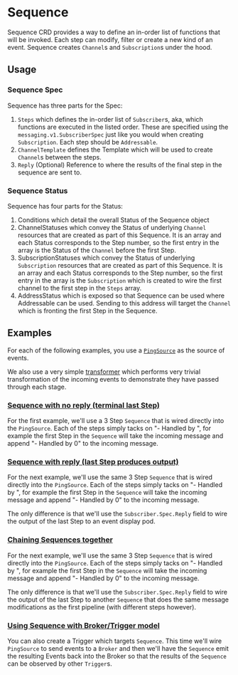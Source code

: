 # Sequence

Sequence CRD provides a way to define an in-order list of functions that will be
invoked. Each step can modify, filter or create a new kind of an event. Sequence
creates `Channel`s and `Subscription`s under the hood.

## Usage

### Sequence Spec

Sequence has three parts for the Spec:

1. `Steps` which defines the in-order list of `Subscriber`s, aka, which
   functions are executed in the listed order. These are specified using the
   `messaging.v1.SubscriberSpec` just like you would when creating
   `Subscription`. Each step should be `Addressable`.
1. `ChannelTemplate` defines the Template which will be used to create
   `Channel`s between the steps.
1. `Reply` (Optional) Reference to where the results of the final step in the
   sequence are sent to.

### Sequence Status

Sequence has four parts for the Status:

1. Conditions which detail the overall Status of the Sequence object
1. ChannelStatuses which convey the Status of underlying `Channel` resources
   that are created as part of this Sequence. It is an array and each Status
   corresponds to the Step number, so the first entry in the array is the Status
   of the `Channel` before the first Step.
1. SubscriptionStatuses which convey the Status of underlying `Subscription`
   resources that are created as part of this Sequence. It is an array and each
   Status corresponds to the Step number, so the first entry in the array is the
   `Subscription` which is created to wire the first channel to the first step
   in the `Steps` array.
1. AddressStatus which is exposed so that Sequence can be used where Addressable
   can be used. Sending to this address will target the `Channel` which is
   fronting the first Step in the Sequence.

## Examples

For each of the following examples, you use a [`PingSource`](../../sources/ping-source/) as the source of events.

We also use a very simple [transformer](https://github.com/knative/eventing/blob/main/cmd/appender/main.go) which performs very trivial transformation of the incoming events to demonstrate they have passed through each stage.

### [Sequence with no reply (terminal last Step)](../sequence/sequence-terminal/)

For the first example, we'll use a 3 Step `Sequence` that is wired directly into
the `PingSource`. Each of the steps simply tacks on "- Handled by
<STEP NUMBER>", for example the first Step in the `Sequence` will take the
incoming message and append "- Handled by 0" to the incoming message.

### [Sequence with reply (last Step produces output)](../sequence/sequence-reply-to-event-display/)

For the next example, we'll use the same 3 Step `Sequence` that is wired
directly into the `PingSource`. Each of the steps simply tacks on "- Handled
by <STEP NUMBER>", for example the first Step in the `Sequence` will take the
incoming message and append "- Handled by 0" to the incoming message.

The only difference is that we'll use the `Subscriber.Spec.Reply` field to wire
the output of the last Step to an event display pod.

### [Chaining Sequences together](../sequence/sequence-reply-to-sequence/)

For the next example, we'll use the same 3 Step `Sequence` that is wired
directly into the `PingSource`. Each of the steps simply tacks on "- Handled
by <STEP NUMBER>", for example the first Step in the `Sequence` will take the
incoming message and append "- Handled by 0" to the incoming message.

The only difference is that we'll use the `Subscriber.Spec.Reply` field to wire
the output of the last Step to another `Sequence` that does the same message
modifications as the first pipeline (with different steps however).

### [Using Sequence with Broker/Trigger model](../sequence/sequence-with-broker-trigger/)

You can also create a Trigger which targets `Sequence`. This time we'll wire
`PingSource` to send events to a `Broker` and then we'll have the `Sequence`
emit the resulting Events back into the Broker so that the results of the
`Sequence` can be observed by other `Trigger`s.
